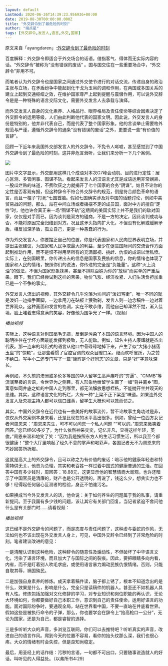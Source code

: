 ```yaml
---
layout: default
Lastmod: 2020-06-26T14:39:23.956936+00:00
date: 2019-08-30T00:00:00.000Z
title: "外交辞令到了最危险的时刻"
author: "端点星"
tags: [外交辞令,发言人,语言,外交,国家]
---
```


原文来自「ayangdaren」:[外交辞令到了最危险的时刻](https://archive.li/MiJMS#selection-35.0-39.11)

百度解释：外交辞令即适合于外交场合的话语。借指客气、得体而无实际内容的话。“外交辞令”被称为”没有错误的废话” 。国与国交往在一些重要场合中，“外交辞令”非用不可。

而笔者认为外交辞令也是国家之间通过外交使节进行的对话交流，传递自身的政治主张与立场，在矛盾纷争中能起到化干戈为玉帛的调和作用，在两国或多国关系的建立上起到交通枢纽之效，在维护国家尊严上起到提醒与震慑作用，可以说外交辞令是是一种特殊的语言交际文化，需要外交发言人去承载与演绎。

而外交发言人自身的文化素养、人格品行、眼界格局及责任使命等综合因素决定了外交辞令的运用等级，人们由此判断他代表的国家文明。因此说，外交发言人的身份是特别的，他并非代表自己，而是代表了整个国家形象。他的言谈举止需要格外规范与严谨，遵循外交辞令的通条“没有错误的废话”之外，更要说一些“有价值的言辞”。

回顾一下近年来我国外交部发言人的外交辞令，不免令人唏嘘，甚至感觉到了中国外交辞令到了最危险的时刻，这并非危言耸听，让我们来分析一下几个案例。

![](https://images.weserv.nl/?url=https%3A//i.loli.net/2019/08/31/IOMuvdRLYV9w1qN.png)

图片中文字显示，外交部用这样几个成语对本次G7峰会动机、目的进行定性：居心叵测、多管闲事、图谋不轨。看起来发言人的汉语言尤其是成语运用非常娴熟，一股瓜烂熟的味道，不费吹灰之力就揭开了七个国家的会务“阴谋”。姑且不论你的定性是否客观有据，但这种辞令不符合外交辞令的规范，倒是符合颜色革命的语言，而且一棍子“打死”七国首脑。假如七国确实涉及对中国的话题讨论，例如中美贸易战的问题，那么，站在中间立场或者摇摆不定的成员国，面对中方的擅自“定性”时，他也许会真正来一场“图谋不轨”这期间的美国实际上并不是我们的敌对国家，仅仅是对手而已，因为谈判是双方的磋商，不是一方的决定，因此谈判成功与否，不能将原因完全归结到对方。况且这矛头指向扩大化，不但没有化解或缓解矛盾，相反加深矛盾，孤立自己，更是一种愚蠢的行为。

作为外交发言人，你要摆正自己的位置，你是代表国家和人民向世界表明立场，并提出主张建议，为国家和人民争取最大的利益，至少在促进国际间的交流合作方面起到推动作用，而不是恨不得用尽所有的充满鄙视、挑衅、仇恨的成语以泄私愤。实际上，在别国眼里，你传递出去的信息是国家及民族的信息，你的情绪也体现了国家和人民的情绪，按照你们的说法，你传递的完全是“负能量”。这种“火上浇油”的做法，不但为国家形象抹黑，甚至不排除百姓为你的“放纵”而买单的严重后果。眼下，我们已经尝试到这样的苦果，物价飞涨、经济收紧、人们生活负担加重已是一个不争的事实。

外交发言人流出的视频，其外交辞令几乎沦落为坊间的“泼妇骂街”，唯一不同的就是泼妇一边指手画脚，一边拿用刀在砧板上狠劲剁，发言人则一边念稿件一边对着世界观众。这种画面和发言的格调，实在不敢恭维，而他自己却浑然不觉，渐入佳境，脸上堆着志得意满的笑容，好像他为国争光了一样。（视频）

_播放视频_

实际上，这种语言对别国毫毛无损，反倒是污染了本国的语言环境。因为中国人的聪明往往在学坏方面最能发挥到极致，无人能敌。例如，知名主持人康辉就是杰出代表。那一连串的骂街式的语言从他口中骨碌碌地掉下来，产生了似“大猪小猪落玉盘”的“惊艳”，让那些看惯了官腔官调的观众目瞪口呆，继而欢呼雀跃，为之赞不绝口。写手小二还专门写了一篇“康辉是个好同志”的文章，只是“好”字意味深长。

再例如，不久前的澳洲或多伦多等国的华人留学生高声疾呼的“穷逼”、“CNMB”等流氓至极的言语，令世界为之侧目。有人形象地给留学生画了一幅“背井离乡”图，寓意如同井底之蛙的中国人走到哪里，都无法解放思想桎梏，不能抛开坐井观天的思维。其实，这种语言文化的朽烂，大有一种“上梁不正下梁歪”味道。如果连外交发言人及央视主持人都可以信口雌黄，留学生大概也可以效而仿之。

其实，中国外交辞令在近代也有一些美好的故事流传，暂不论故事主角功过是非，仅仅从外交案例本身来看，还是比现在的水平高出很多。例如，曾经一位西方女记者问周恩来：”周恩来先生，可不可以问您一个私人问题 ““可以的。”周恩来微笑着回答。”您已经60多岁了，为什么依然神采奕奕，记忆非凡，显得这样年轻，英俊。”周恩来温和地笑了笑：”因为我是按照东方人的生活习惯生活，所以我至今都很健康！”整个大厅里响起了经久不息的掌声和喝彩声，各国记者无不为周恩来的巧妙回答所折服。

这就是高大上的外交辞令，且可以称之为有价值的废话：暗示他的健康年轻态和特需特供无关，他贵为总理，其实和老百姓一样过着中国式的健康普通的生活。在回答中国有多少钱时，周回答：18.88元，这更显示他的智慧情商大局观。也许还暗示了中国官员是清廉的，财产也是公开透明的，再说了，钱这么少，想贪实力也不够！经得起任何居心叵测者的检验，身正不怕谁污名。

如果换成当今外交发言人的话，他会说：关于如何养生的问题属于我的私事，请重新提问。至于我国有多少钱的问题，该让其它有关部门回复。当记者紧追不舍问他什么是有关部门时……请看视频：

_播放视频_

这已经不是外交辞令的问题了，而是态度与责任问题了，这种虚与委蛇的作风，无法如何也不该出现在外交发言人身上，可见，中国外交辞令已经到了非常危险的时刻。笔者建议改进的意见：

一是清醒认识到这种危险，这种辞令的随意性及煽动性，不但破坏了中华语言文化，污染了语言环境，而且加大了与国际之间的裂痕。因此，要把眼睛多向内看，内省，而不是盯着别人吹毛求疵，或使用语言暴力煽动民族仇恨情绪。否则，只能自取其辱，祸国殃民。

二是加强自身素养的修炼。成天拿着稿件读，脑子都上锈了，根本不知道念出的是什么，效果是什么，影响是什么，完全只是读稿件的机器人。甚至还不如机器人具有人性。修炼包括加强对文化修辞的学习，对专业知识和岗位职能的再认识，无论大环境如何，你都要做好自己本职工作，意识到自己的责任使命，运用好语言的功能。面对国际纷争时，要通观全局，站在世界看中国，不要一直站在井底看世界。假如这些是被执行命令的子弹，那么，你也要学会在辞令上“抬高枪口一公分”，无论为国家，还是为自己，都是睿智的选择。

三是多听听大众的声音，多浏览互联网，你们可以去推特吧？听听真实的声音，改进自己的语言作风。爬到今天的位置不容易，看你的抬头纹那么深，我们也很心疼。大众的情绪有时会失控，但是良知尚稳定。

最后，用圣经上的话作结：污秽的言语，一句都不可出口，只要随事说造就人的好话，叫听见的人得益处。（以弗所书4:29）

